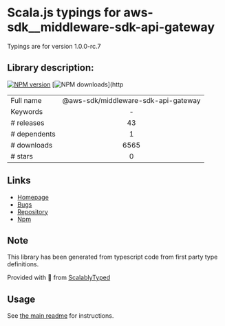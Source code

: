 
# Scala.js typings for aws-sdk__middleware-sdk-api-gateway

Typings are for version 1.0.0-rc.7

## Library description:
[![NPM version](https://img.shields.io/npm/v/@aws-sdk/middleware-sdk-api-gateway/latest.svg)](https://www.npmjs.com/package/@aws-sdk/middleware-sdk-api-gateway) [![NPM downloads](https://img.shields.io/npm/dm/@aws-sdk/middleware-sdk-api-gateway.svg)](http

|                    |                 |
| ------------------ | :-------------: |
| Full name          | @aws-sdk/middleware-sdk-api-gateway |
| Keywords           | - |
| # releases         | 43 |
| # dependents       | 1 |
| # downloads        | 6565 |
| # stars            | 0 |

## Links
- [Homepage](https://github.com/aws/aws-sdk-js-v3/tree/main/packages/middleware-sdk-api-gateway)
- [Bugs](https://github.com/aws/aws-sdk-js-v3/issues)
- [Repository](https://github.com/aws/aws-sdk-js-v3)
- [Npm](https://www.npmjs.com/package/%40aws-sdk%2Fmiddleware-sdk-api-gateway)
    


## Note
This library has been generated from typescript code from first party type definitions.

Provided with :purple_heart: from [ScalablyTyped](https://github.com/oyvindberg/ScalablyTyped)

## Usage
See [the main readme](../../readme.md) for instructions.


